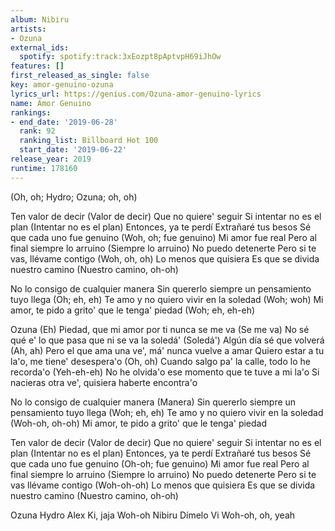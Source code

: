 ```yaml
---
album: Nibiru
artists:
- Ozuna
external_ids:
  spotify: spotify:track:3xEozpt8pAptvpH69iJhOw
features: []
first_released_as_single: false
key: amor-genuino-ozuna
lyrics_url: https://genius.com/Ozuna-amor-genuino-lyrics
name: Amor Genuino
rankings:
- end_date: '2019-06-28'
  rank: 92
  ranking_list: Billboard Hot 100
  start_date: '2019-06-22'
release_year: 2019
runtime: 178160
---
```

(Oh, oh; Hydro; Ozuna; oh, oh)


Ten valor de decir (Valor de decir)
Que no quiere' seguir
Si intentar no es el plan (Intentar no es el plan)
Entonces, ya te perdí
Extrañaré tus besos
Sé que cada uno fue genuino (Woh, oh; fue genuino)
Mi amor fue real
Pero al final siempre lo arruino (Siempre lo arruino)
No puedo detenerte
Pero si te vas, llévame contigo (Woh, oh, oh)
Lo menos que quisiera
Es que se divida nuestro camino (Nuestro camino, oh-oh)


No lo consigo de cualquier manera
Sin quererlo siempre un pensamiento tuyo llega (Oh; eh, eh)
Te amo y no quiero vivir en la soledad (Woh; woh)
Mi amor, te pido a grito' que le tenga' piedad (Woh; eh, eh-eh)


Ozuna (Eh)
Piedad, que mi amor por ti nunca se me va (Se me va)
No sé qué e' lo que pasa que ni se va la soledá' (Soledá')
Algún día sé que volverá (Ah, ah)
Pero el que ama una ve', má' nunca vuelve a amar
Quiero estar a tu la'o, me tiene' desespera'o (Oh, oh)
Cuando salgo pa' la calle, todo lo he recorda'o (Yeh-eh-eh)
No he olvida'o ese momento que te tuve a mi la'o
Si nacieras otra ve', quisiera haberte encontra'o


No lo consigo de cualquier manera (Manera)
Sin quererlo siempre un pensamiento tuyo llega (Woh; eh, eh)
Te amo y no quiero vivir en la soledad (Woh-oh, oh-oh)
Mi amor, te pido a grito' que le tenga' piedad


Ten valor de decir (Valor de decir)
Que no quiere' seguir
Si intentar no es el plan (Intentar no es el plan)
Entonces, ya te perdí
Extrañaré tus besos
Sé que cada uno fue genuino (Oh-oh; fue genuino)
Mi amor fue real
Pero al final siempre lo arruino (Siempre lo arruino)
No puedo detenerte
Pero si te vas llévame contigo (Woh-oh-oh)
Lo menos que quisiera
Es que se divida nuestro camino (Nuestro camino, oh-oh)


Ozuna
Hydro
Alex Ki, jaja
Woh-oh
Nibiru
Dímelo Vi
Woh-oh, oh, yeah
